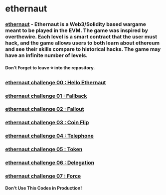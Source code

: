 # ethernaut

### [ethernaut](https://ethernaut.openzeppelin.com/) - Ethernaut is a Web3/Solidity based wargame meant to be played in the EVM. The game was inspired by overthewire. Each level is a smart contract that the user must hack, and the game allows users to both learn about ethereum and see their skills compare to historical hacks. The game may have an infinite number of levels.

#### Don't Forget to leave ⭐ into the repository.

### [ethernaut challenge 00 : Hello Ethernaut](./00-Hello_Ethernaut.md)
### [ethernaut challenge 01 : Fallback](./01-Fallback.md)
### [ethernaut challenge 02 : Fallout](./02-Fallout.md)
### [ethernaut challenge 03 : Coin Flip](./03-Coin_Flip.md)
### [ethernaut challenge 04 : Telephone](./04-Telephone.md)
### [ethernaut challenge 05 : Token](./05-Token.md)
### [ethernaut challenge 06 : Delegation](./06-Delegation.md)
### [ethernaut challenge 07 : Force](./07-Force.md)

#### Don't Use This Codes in Production!
